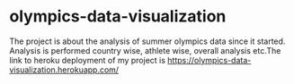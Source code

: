 # olympics-data-visualization
The project is about the analysis of summer olympics data since it started. Analysis is performed country wise, athlete wise, overall analysis etc.The link to heroku deployment of my project is https://olympics-data-visualization.herokuapp.com/
